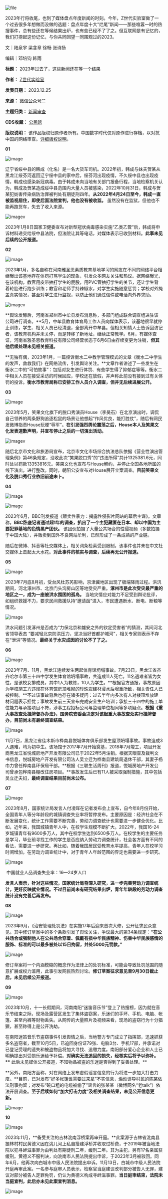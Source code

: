 ![file](https://chinadigitaltimes.net/chinese/files/2023/12/image-1703473305473.png)


2023年行将收尾，也到了媒体盘点年度新闻的时刻。今年，Z世代实验室做了一个过去很多年想做而没做的选题：盘点年度十大“烂尾”新闻——那些喧嚣一时的热搜事件，总有些还在等候结果出炉，也有些已经不了了之。但互联网是有记忆的，我们打捞起这份记忆，与你共同回望一同围观过的2023。


文｜陆泉宇 梁含章 徐畅 张诗扬


编辑｜邓培钧 韩雨 




**标题：** 2023年过去了，这些新闻还在等一个结果  

**作者：** [Z世代实验室](https://chinadigitaltimes.net/space/Z世代实验室)  

**发表日期：** 2023.12.25  

**来源：** [微信公众号“”](https://web.archive.org/web/https://mp.weixin.qq.com/s/W48YPscIhwo2XXROu2hbvA)  

**主题归类：** [新闻审查](https://chinadigitaltimes.net/space/新闻审查)  

**CDS收藏：** [公民馆](https://chinadigitaltimes.net/space/%E5%85%AC%E6%B0%91%E9%A6%86)  

**版权说明：** 该作品版权归原作者所有。中国数字时代仅对原作进行存档，以对抗中国的网络审查。[详细版权说明](https://chinadigitaltimes.net/chinese/copyright)。


**01** 


![image](https://chinadigitaltimes.net/chinese/files/2023/12/post-703553-6588f4e88687b.png)


辽宁省绥中县的韩成（化名）是一名大货车司机。2022年初，韩成与妹夫贺某从黑龙江绥芬河返回辽宁绥中县的家中后，绥芬河出现疫情，不久绥中县也出现疫情，韩成也感染新冠病毒。由于韩成未向当地有关部门报备行程，当地检察机关认为，韩成及贺某造成绥中县范围内大量人员被感染，2022年10月31日，韩成与贺某犯妨害传染病防治罪被判处有期徒刑四年。**从2022年4月24日至今，韩成一直被监视居住，即使后面法院宣判，他也没有被收监。** 虽然没有在监狱，但他也不能再跑货车，失去了收入来源。


![imagev](https://chinadigitaltimes.net/chinese/files/2023/12/post-703553-6588f4e893672.png)


2023年1月8日国家卫健委宣布对新型冠状病毒感染实施“乙类乙管”后，韩成将申诉材料递交给绥中县法院，但法院让其等电话，对媒体表示已收到材料。**此事未见后续的公开报道。** 


**02** 


![image](https://chinadigitaltimes.net/chinese/files/2023/12/post-703553-6588f4e8a7d6d.png)


2023年1月，多名自称在河南雅圣思素质教育基地学习的网友在不同的网络平台相继曝出该基地存在体罚打骂学生的现象，引发众多网友关注和热议。据网络曝光，在该机构，教官用皮带抽打学生的屁股，用PVC管抽打学生的关节，还让学生背着轮胎进行跑步训练；教官和老师手持辣椒水，对学生实施随意惩罚；学校对外掩盖真实情况，甚至对学生进行监视，以防止他们通过信件或电话向外界求助。


![imagev](https://chinadigitaltimes.net/chinese/files/2023/12/post-703553-6588f4e8bcdd6.png)


**舆论发酵后，河南省郑州市中牟县发布消息称，多部门组成联合调查组进驻该公司进行调查。**5月，中牟县教育体育局工作人员向媒体表示，该基地很早就停止训练，学生、相关人员已经清退，全部离开中牟县。但相关知情人士告诉回访记者，该教育机构并未关停，而是转移了新地址，继续正常教学。6月，有媒体查证，河南省雅圣思教育科技有限公司经营状态于6月6日由存续变更为注销，**但其他后续处理未见相关报道。** 


**无独有偶，2023年1月，一篇控诉衡水二中教学管理模式的文章《衡水二中学生的发声，救救我们》在网络流传，引发舆论关注。**文章作者讲述了一些发生在衡水二中的“可怕故事”：包括对女生进行体罚、有些学生得了抑郁症等等。衡水二中相关人员在接受采访的时候回应，学校还在放假，并声称此前没有接到过有关体罚的投诉。**衡水市教育局称已安排工作人员介入调查，但并无后续进展公开。** 


**03** 


![image](https://chinadigitaltimes.net/chinese/files/2023/12/post-703553-6588f4e8cfa56.png)


2023年5月，笑果文化旗下的脱口秀演员House（李昊石）在北京演出时，调侃自己领养的两条野狗追逐松鼠的场景让他想起“作风优良，能打胜仗”，随后有网民发微博指责House玩梗“辱军”。**在引发强烈舆论震荡之后，House本人及笑果文化发表道歉声明，并宣布停止之后的一切演出活动。** 


![imagev](https://chinadigitaltimes.net/chinese/files/2023/12/post-703553-6588f4e8d75d5.)


随后北京市文化和旅游局宣布，北京市文化市场综合执法总队依据《营业性演出管理条例》第46条规定，没收此次“笑果脱口秀”的“违法所得”共计1325381.6元，同时处以罚款13353816元。笑果文化也宣布与House解约，并停止全国各地所属的线下演出，进行整改。同时，朝阳公安宣布对House展开立案调查。**目前笑果文化及脱口秀行业依旧前途未卜。**  


**04** 


![image](https://chinadigitaltimes.net/chinese/files/2023/12/post-703553-6588f4e8eb49e.png)


![image](https://chinadigitaltimes.net/chinese/files/2023/12/post-703553-6588f4e8f3b43.png)


2023年6月，BBC刊发报道《贩卖性暴力：揭露性侵影片网站的幕后主谋》。文章称，**BBC卧底记者通过超1年的调查，扒出了一个主犯藏匿在日本、却以中国为主要犯罪基地的色情黑产团伙。** 该团伙拍摄了大量公共场合的性侵视频（多数拍摄于中国大陆），并贩卖到国外不良网站牟利，已然形成了一条成熟的产业链。


随后在微博、抖音等社交媒体上，相关词条检索受到限制，该事件也并未在中文社交媒体上击起太大水花。**对此事件的核实与调查，后续再无公开报道。** 


**05** 


![image](https://chinadigitaltimes.net/chinese/files/2023/12/post-703553-6588f4e91407b.png)


2023年7月底8月初，受台风杜苏芮影响，京津冀地区出现了极端降雨过程。洪汛期间，河北涿州市、北京门头沟房山区等地受灾严重。**涿州市是此次受灾最严重的地区之一，成为一座被洪水围困的孤岛。** 当地灾情应对能力不足受到舆论批评，如组织救援不力，要求民间救援队持“邀请函”进入，市民遭遇断水、断电、断粮等情况。


![image](https://chinadigitaltimes.net/chinese/files/2023/12/post-703553-6588f4e9260cb.png)


洪水问题引发涿州是否成为“力保北京和雄安之外的钦定受害者”的猜测，其间河北省领导表态 “要减轻北京防洪压力，坚决当好首都护城河”，相关专家则表示不存在“泄洪”等情况。**最终关于水灾成因的讨论不了了之。** 


**06** 


![image](https://chinadigitaltimes.net/chinese/files/2023/12/post-703553-6588f4e939ab9.png)


2023年7月、11月，黑龙江连续发生两起体育馆坍塌事故。7月23日，黑龙江省齐齐哈尔市第三十四中学发生体育馆坍塌事故，共造成11人死亡。11名遇难者皆为女性，是该校女排成员，其中1人为教练，10人为学生。**根据官方通报，事故原因为学校施工方违规在体育馆房顶堆砌的珍珠岩建材浸水后增重所致，相关责任人已被控制。**不过该事故背后也存在诸多疑问：过去半年内多次有人对楼顶堆放建材问题表示担忧；事故发生前三天宣布完成安全生产培训；承接三十四中的施工单位能力与承接项目不符，涉事工程招标公司与监理单位相同等多项疑点。**根据《重大事故查处挂牌督办办法》，国务院安委会决定对该起重大事故查处实行挂牌督办，目前尚未有最终调查结果。** 


![image](https://chinadigitaltimes.net/chinese/files/2023/12/post-703553-6588f4e948696.png)


11月7日，黑龙江省佳木斯市桦南县悦城体育俱乐部发生屋顶坍塌事故。事故造成3人遇难，均为初中生。该场馆于2017年7月开始奠基，2018年7月竣工，项目开发商黑龙江省悦城房地产开发有限公司已于2022年5月注销。根据天眼查及裁判文书信息，悦城房地产开发有限公司法人吴立迁为桦南县建筑局退休干部，其妻子杨巾力曾任桦南县环保局干部。**根据《三联生活周刊》报道，悦城房地产开发公司曾承包桦南县棚改住房项目。**事故发生后已有11人被采取强制措施，其中包括吴立迁夫妇，**最终调查结果目前尚未公布。** 


**07** 


![image](https://chinadigitaltimes.net/chinese/files/2023/12/post-703553-6588f4e95e019.png)


2023年8月，国家统计局发言人付凌晖在记者发布会上宣布，自今年8月份开始，全国青年人等分年龄段的城镇调查失业率将暂停发布。主要原因是：经济社会在不断发展变化，统计工作需要不断完善，劳动力调查统计也需要进一步健全优化。比如，近年来，我国城镇青年人中，在校学生规模不断扩大。2022年，我国16-24岁城镇青年有9600多万人，其中在校学生达到6500多万人。在校学生的主要任务是学习，毕业前寻找工作的学生是否应纳入劳动力调查统计，社会各方面有不同的看法，需要进一步研究。再比如，随着我国居民受教育水平提高，青年人在校学习时间增加，在劳动力调查统计中，对于青年人年龄范围的界定也需要进一步研究。


![image](https://chinadigitaltimes.net/chinese/files/2023/12/post-703553-6588f4e9668b0.png)


 中国就业人品调查失业率：16—24岁人口


**发言人表示，针对这些情况，国家统计局将深入研究，进一步完善劳动力调查统计，更好反映就业情况。不过目前尚未有研究结果出炉，青年年龄段的劳动力调查统计没有完善后再发布。** 


**08** 


![image](https://chinadigitaltimes.net/chinese/files/2023/12/post-703553-6588f4e979a65.png)


2023年9月，《治安管理处罚法》在实施17年后迎来首次大修，公开征求民众意见。其中修订草案中的多个条款引发了舆论关注，争议最大的第34条规定：**“在公共场合或强制他人在公共场合穿着、佩戴有损中华民族精神、伤害中华民族感情的服饰、标准的可以最多被处以15日拘留，并处5000元罚款。”** 


![image](https://chinadigitaltimes.net/chinese/files/2023/12/post-703553-6588f4e989111.png)


修订草案将一个内涵模糊的概念作为法律上的处罚标准，可能会导致处罚范围的随意扩展或权力滥用，此事引发网民热烈讨论。**修订草案征求意见至9月30日截止后，未见后续公开报道。** 


**09** 


![image](https://chinadigitaltimes.net/chinese/files/2023/12/post-703553-6588f4e99d98d.png)


2023年10月，十一长假期间，河南南阳“迷笛音乐节”登上了热搜榜，因为就在音乐节结束之际，现场及露营区发生了集体盗窃案，乐迷们的手环、手机、电脑、帐篷、甚至内裤等财物丢失。从网传的大量照片及视频来看，现场的盗窃行为十分猖獗，甚至称得上是公开洗劫。


在南阳迷笛音乐节盗窃事件引发舆情之后，当地警方专门成立了指挥部，迅速抓获多名盗窃者，截至10月5日，已追回身份证79张、电脑3台、手机17部，并承诺对已登记受理的遗失和被盗物品将加大寻找、追缴力度。南阳部分爱心企业和人士已明确提出对受损乐迷给予补偿。**对确实无法追回的损失，经核实后将予以弥补。\*\*** 此后未见媒体公开报道，不知物品被盗的乐迷是否得到了妥善处理。\*\*


**另外，南阳方面称，对在网络上发布虚假谣言信息的行为将进一步加大打击力度。**目前，已对发布“好多帐篷谁需要过来拿”不实信息，煽动误导村民的陈某依法刑事拘留；对发布“碗口粗的电缆被偷了”谣言的张某某（微博网名“老talk”）依法开展调查。**至于后续如何“加大打击力度”及相关调查结果，未见公开信息更新。** 


![image](https://chinadigitaltimes.net/chinese/files/2023/12/post-703553-6588f4e9a9c29.)


**10** 


![image](https://chinadigitaltimes.net/chinese/files/2023/12/post-703553-6588f4e9bdfc1.png)


2023年11月，**备受关注的吉林洮南浮桥案再审开庭。**此案源于吉林省洮南县振林村村民黄德义因在洮儿河上私自搭建浮桥并收取过桥费，于2019年被当地法院以犯寻衅滋事罪为由判处有期徒刑二年，缓刑二年。其为主犯，另有17名亲属获缓刑。黄德义不服判决，向洮南市人民法院提出申诉，于2023年3月被驳回。同年6月，他再次向白城市中级人民法院提出申诉。11月13日，白城市中级人民法院开庭再审此案。一名参与庭审人员表示，检察官当庭建议改判部分被告人无罪，建议对部分被告人定罪免罚，仍认为黄德义构成寻衅滋事罪。**当日庭审结束，法院未当庭宣判，此后亦未见此案宣判消息。** 


![image](https://chinadigitaltimes.net/chinese/files/2023/12/post-703553-6588f4e9ca15f.png)

